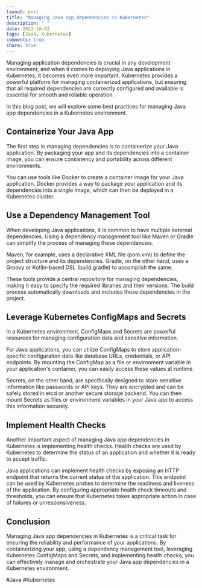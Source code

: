 ```yaml
---
layout: post
title: "Managing Java app dependencies in Kubernetes"
description: " "
date: 2023-10-02
tags: [Java, Kubernetes]
comments: true
share: true
---
```


Managing application dependencies is crucial in any development environment, and when it comes to deploying Java applications in Kubernetes, it becomes even more important. Kubernetes provides a powerful platform for managing containerized applications, but ensuring that all required dependencies are correctly configured and available is essential for smooth and reliable operation.

In this blog post, we will explore some best practices for managing Java app dependencies in a Kubernetes environment.

## Containerize Your Java App

The first step in managing dependencies is to containerize your Java application. By packaging your app and its dependencies into a container image, you can ensure consistency and portability across different environments.

You can use tools like Docker to create a container image for your Java application. Docker provides a way to package your application and its dependencies into a single image, which can then be deployed in a Kubernetes cluster.

## Use a Dependency Management Tool

When developing Java applications, it is common to have multiple external dependencies. Using a dependency management tool like Maven or Gradle can simplify the process of managing these dependencies.

Maven, for example, uses a declarative XML file (pom.xml) to define the project structure and its dependencies. Gradle, on the other hand, uses a Groovy or Kotlin-based DSL (build.gradle) to accomplish the same.

These tools provide a central repository for managing dependencies, making it easy to specify the required libraries and their versions. The build process automatically downloads and includes those dependencies in the project.

## Leverage Kubernetes ConfigMaps and Secrets

In a Kubernetes environment, ConfigMaps and Secrets are powerful resources for managing configuration data and sensitive information.

For Java applications, you can utilize ConfigMaps to store application-specific configuration data like database URLs, credentials, or API endpoints. By mounting the ConfigMap as a file or environment variable in your application's container, you can easily access these values at runtime.

Secrets, on the other hand, are specifically designed to store sensitive information like passwords or API keys. They are encrypted and can be safely stored in etcd or another secure storage backend. You can then mount Secrets as files or environment variables in your Java app to access this information securely.

## Implement Health Checks

Another important aspect of managing Java app dependencies in Kubernetes is implementing health checks. Health checks are used by Kubernetes to determine the status of an application and whether it is ready to accept traffic.

Java applications can implement health checks by exposing an HTTP endpoint that returns the current status of the application. This endpoint can be used by Kubernetes probes to determine the readiness and liveness of the application. By configuring appropriate health check timeouts and thresholds, you can ensure that Kubernetes takes appropriate action in case of failures or unresponsiveness.

## Conclusion

Managing Java app dependencies in Kubernetes is a critical task for ensuring the reliability and performance of your applications. By containerizing your app, using a dependency management tool, leveraging Kubernetes ConfigMaps and Secrets, and implementing health checks, you can effectively manage and orchestrate your Java app dependencies in a Kubernetes environment.

#Java #Kubernetes
